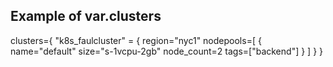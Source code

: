 ## Example of var.clusters

clusters={
  "k8s_faulcluster" = {
    region="nyc1"
    nodepools=[
      {
        name="default"
        size="s-1vcpu-2gb"
        node_count=2
        tags=["backend"]
      }
    ]
  }
}
